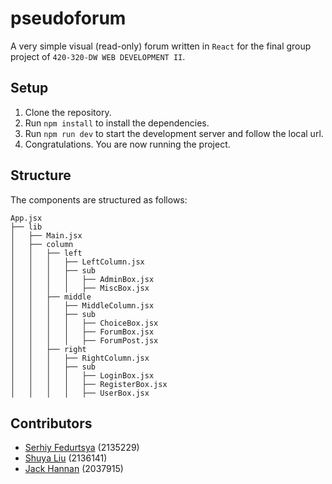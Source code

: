 # pseudoforum
A very simple visual (read-only) forum written in `React` for the final group project of `420-320-DW WEB DEVELOPMENT II`.

## Setup
1. Clone the repository.
2. Run `npm install` to install the dependencies.
3. Run `npm run dev` to start the development server and follow the local url.
4. Congratulations. You are now running the project.

## Structure
The components are structured as follows:
```
App.jsx
├── lib
│   ├── Main.jsx
│   ├── column
│   │   ├── left
│   │   │   ├── LeftColumn.jsx
│   │   │   ├── sub
│   │   │   │   ├── AdminBox.jsx
│   │   │   │   ├── MiscBox.jsx
│   │   ├── middle
│   │   │   ├── MiddleColumn.jsx
│   │   │   ├── sub
│   │   │   │   ├── ChoiceBox.jsx
│   │   │   │   ├── ForumBox.jsx
│   │   │   │   ├── ForumPost.jsx
│   │   ├── right
│   │   │   ├── RightColumn.jsx
│   │   │   ├── sub
│   │   │   │   ├── LoginBox.jsx
│   │   │   │   ├── RegisterBox.jsx
│   │   │   │   ├── UserBox.jsx
```

## Contributors
- [Serhiy Fedurtsya](https://github.com/dxxxxy) (2135229)
- [Shuya Liu](https://github.com/ECherik) (2136141)
- [Jack Hannan](https://github.com/Mana-cott) (2037915)